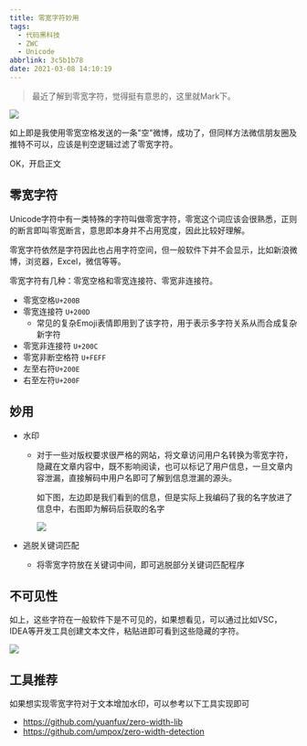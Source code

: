 ```yaml
---
title: 零宽字符妙用
tags:
  - 代码黑科技
  - ZWC
  - Unicode
abbrlink: 3c5b1b78
date: 2021-03-08 14:10:19
---
```


> 最近了解到零宽字符，觉得挺有意思的，这里就Mark下。



![](https://static.1991421.cn/2021/2021-03-08-142958.jpeg)



如上即是我使用零宽空格发送的一条"空"微博，成功了，但同样方法微信朋友圈及推特不可以，应该是判空逻辑过滤了零宽字符。



OK，开启正文



## 零宽字符

Unicode字符中有一类特殊的字符叫做零宽字符，零宽这个词应该会很熟悉，正则的断言即叫零宽断言，意思即本身并不占用宽度，因此比较好理解。

零宽字符依然是字符因此也占用字符空间，但一般软件下并不会显示，比如新浪微博，浏览器，Excel，微信等等。

零宽字符有几种：零宽空格和零宽连接符、零宽非连接符。

- 零宽空格`U+200B`
- 零宽连接符  `U+200D`
  - 常见的复杂Emoji表情即用到了该字符，用于表示多字符关系从而合成复杂新字符
- 零宽非连接符 `U+200C`
- 零宽非断空格符 `U+FEFF`
- 左至右符`U+200E`
- 右至左符`U+200F`

## 妙用

- 水印

  - 对于一些对版权要求很严格的网站，将文章访问用户名转换为零宽字符，隐藏在文章内容中，既不影响阅读，也可以标记了用户信息，一旦文章内容泄漏，直接解码中用户名即可了解到信息泄漏的源头。

    如下图，左边即是我们看到的信息，但是实际上我编码了我的名字放进了信息中，右图即为解码后获取的名字

    ![](https://static.1991421.cn/2021/2021-03-08-145705.jpeg)





- 逃脱关键词匹配

  - 将零宽字符放在关键词中间，即可逃脱部分关键词匹配程序

    

## 不可见性

如上，这些字符在一般软件下是不可见的，如果想看见，可以通过比如VSC，IDEA等开发工具创建文本文件，粘贴进即可看到这些隐藏的字符。

![](https://static.1991421.cn/2021/2021-03-08-145154.jpeg)



## 工具推荐

如果想实现零宽字符对于文本增加水印，可以参考以下工具实现即可

- https://github.com/yuanfux/zero-width-lib
- https://github.com/umpox/zero-width-detection

